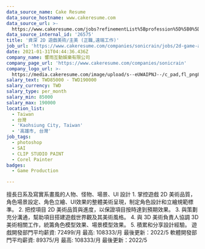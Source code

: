 ```yaml
---
data_source_name: Cake Resume
data_source_hostname: www.cakeresume.com
data_source_url: >-
  https://www.cakeresume.com/jobs?refinementList%5Bprofession%5D%5B0%5D=game-production&range%5Bsalary_range%5D%5Bmin%5D=1000000
data_source_internal_id: '26575'
title: '資深 2D 遊戲美術/主美 (正職,遠端工作)'
job_url: 'https://www.cakeresume.com/companies/sonicrain/jobs/2d-game-art-78ffae'
date: 2021-01-31T04:44:36.436Z
company_name: 響雨互動娛樂有限公司
company_page_url: 'https://www.cakeresume.com/companies/sonicrain'
company_logo_url: >-
  https://media.cakeresume.com/image/upload/s--eUWAIPNJ--/c_pad,fl_png8,h_200,w_200/v1665990604/lkyaecn994iyt3sjg5m7.png
salary_text: TWD85000 - TWD190000
salary_currency: TWD
salary_type: per_month
salary_min: 85000
salary_max: 190000
location_list:
  - Taiwan
  - 台灣
  - 'Kaohsiung City, Taiwan'
  - '高雄市, 台灣'
job_tags:
  - photoshop
  - SAI
  - CLIP STUDIO PAINT
  - Corel Painter
badges:
  - Game Production

---
```


擅長日系及寫實系畫風的人物、怪物、場景、UI 設計 1. 掌控遊戲 2D 美術品質，角色場景設定、角色立繪、UI效果的整體美術呈現，制定角色設計和立繪規範標準。 2. 把控項目 2D 美術品質與進度，以保證項目按時達到預期效果。 3. 與策劃充分溝通，幫助項目搭建遊戲世界觀及其美術風格。 4. 與 3D 美術負責人協調 3D 美術相關工作，統籌角色模型效果、場景模型效果。 5. 積累和分享設計經驗。 遊戲開發部門平均薪資: 72499/月 最高: 108333/月 最後更新：2022/5 軟體開發部門平均薪資: 89375/月 最高: 108333/月 最後更新：2022/5